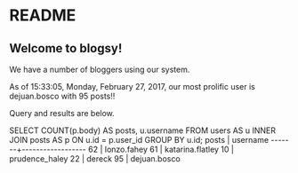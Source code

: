# README

## Welcome to blogsy!

We have a number of bloggers using our system.

As of 15:33:05, Monday, February 27, 2017, our most
prolific user is dejuan.bosco with 95 posts!!


Query and results are below.

SELECT COUNT(p.body) AS posts, u.username FROM users AS u INNER JOIN posts AS p ON u.id = p.user_id GROUP BY u.id;
 posts |     username
-------+------------------
    62 | lonzo.fahey
    61 | katarina.flatley
    10 | prudence_haley
    22 | dereck
    95 | dejuan.bosco
